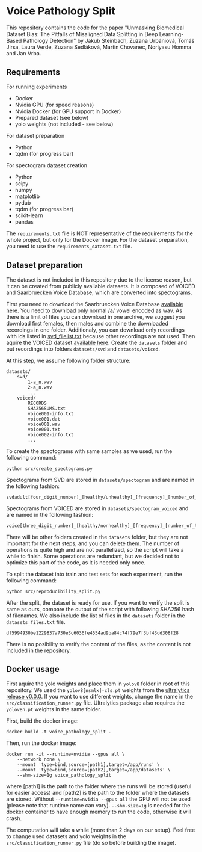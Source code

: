 # Voice Pathology Split

This repository contains the code for the paper "Unmasking Biomedical Dataset Bias: The Pitfalls of Misaligned Data Splitting in Deep Learning-Based Pathology Detection" by Jakub Steinbach, Zuzana Urbániová, Tomáš Jirsa, Laura Verde, Zuzana
Sedláková, Martin Chovanec, Noriyasu Homma and Jan Vrba.

## Requirements

For running experiments
- Docker
- Nvidia GPU (for speed reasons)
- Nvidia Docker (for GPU support in Docker)
- Prepared dataset (see below)
- yolo weights (not included - see below)

For dataset preparation
- Python
- tqdm (for progress bar)

For spectogram dataset creation
- Python
- scipy
- numpy
- matplotlib
- pydub
- tqdm (for progress bar)
- scikit-learn
- pandas

The ```requirements.txt``` file is NOT representative of the requirements for the whole project, but only for the Docker image. For the dataset preparation, you need to use the ```requirements_dataset.txt``` file.

## Dataset preparation

The dataset is not included in this repository due to the license reason, but it can be created from publicly available datasets. It is composed of VOICED and Saarbruecken Voice Database, which are converted into spectograms. 

First you need to download the Saarbruecken Voice Database [available here](https://stimmdb.coli.uni-saarland.de/index.php4). You need to download only normal /a/ vowel encoded as wav. As there is a limit of files you can download in one archive, we suggest you download first females, then males and combine the downloaded recordings in one folder. Additionaly, you can download only recordings with ids listed in [svd_filelist.txt](svd_filelist.txt) because other recordings are not used. Then aquire the VOICED dataset [available here](https://doi.org/10.13026/C25Q2N). Create the ```datasets``` folder and put recordings into folders ```datasets/svd``` and ```datasets/voiced```.

At this step, we assume following folder structure:
    
```
datasets/
    svd/
        1-a_n.wav
        2-a_n.wav
        ...
    voiced/
        RECORDS
        SHA256SUMS.txt
        voice001-info.txt
        voice001.dat
        voice001.wav
        voice001.txt
        voice002-info.txt
        ...
```

To create the spectograms with same samples as we used, run the following command:

```
python src/create_spectograms.py
```

Spectograms from SVD are stored in ```datasets/spectogram``` and are named in the following fashion:

```
svdadult[four_digit_number]_[healthy/unhealthy]_[frequency]_[number_of_the_split].png
```

Spectograms from VOICED are stored in ```datasets/spectogram_voiced``` and are named in the following fashion:

```
voice[three_digit_number]_[healthy/nonhealthy]_[frequency]_[number_of_the_split].png
```

There will be other folders created in the ```datasets``` folder, but they are not important for the next steps, and you can delete them. The number of operations is quite high and are not parallelized, so the script will take a while to finish. Some operations are redundant, but we decided not to optimize this part of the code, as it is needed only once.

To split the dataset into train and test sets for each experiment, run the following command:

```
python src/reproducibility_split.py
```

After the split, the dataset is ready for use. If you want to verify the split is same as ours, compare the output of the script with following SHA256 hash of filenames. We also include the list of files in the ```datasets``` folder in the ```datasets_files.txt``` file.

```
df5994930be1229837a730e3c6036fe4554ad9ba84c74f79e7f3bf43dd308f28
```

There is no posibility to verify the content of the files, as the content is not included in the repository.

## Docker usage

First aquire the yolo weights and place them in ```yolov8``` folder in root of this repository. We used the ```yolov8[nsmlx]-cls.pt``` weights from the [ultralytics release v0.0.0](https://github.com/ultralytics/assets/releases/tag/v0.0.0). If you want to use different weights, change the name in the ```src/classification_runner.py``` file. Ultralytics package also requires the ```yolov8n.pt``` weights in the same folder.

First, build the docker image:

```
docker build -t voice_pathology_split .
```

Then, run the docker image:

```
docker run -it --runtime=nvidia --gpus all \
    --network none \
    --mount 'type=bind,source=[path1],target=/app/runs' \
    --mount 'type=bind,source=[path2],target=/app/datasets' \
    --shm-size=1g voice_pathology_split
```

where [path1] is the path to the folder where the runs will be stored (useful for easier access) and [path2] is the path to the folder where the datasets are stored. Without ```--runtime=nvidia --gpus all``` the GPU will not be used (please note that runtime name can vary). ```--shm-size=1g``` is needed for the docker container to have enough memory to run the code, otherwise it will crash.

The computation will take a while (more than 2 days on our setup). Feel free to change used datasets and yolo weights in the ```src/classification_runner.py``` file (do so before building the image).
